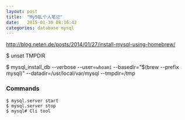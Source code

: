 ```yaml
---
layout: post
title:  "MySQL个人笔记"
date:   2015-01-30 08:16:42
categories: database mysql
---
```


http://blog.neten.de/posts/2014/01/27/install-mysql-using-homebrew/

$ unset TMPDIR

$ mysql_install_db --verbose --user=`whoami` --basedir="$(brew --prefix mysql)" --datadir=/usr/local/var/mysql --tmpdir=/tmp

### Commands
```
$ mysql.server start
$ mysql.server stop
$ mysql# Cli tool
```